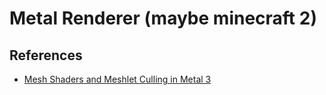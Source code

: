 # Metal Renderer (maybe minecraft 2)

## References
- [Mesh Shaders and Meshlet Culling in Metal 3](https://metalbyexample.com/mesh-shaders/)
